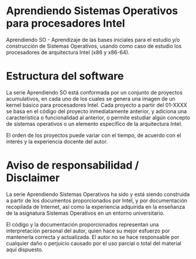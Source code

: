 # Aprendiendo Sistemas Operativos para procesadores Intel

Aprendiendo SO - Aprendizaje de las bases iniciales para el estudio y/o construcción de Sistemas Operativos, usando como caso de estudio los procesadores de arquitectura Intel (x86 y x86-64).

# Estructura del software

La serie Aprendiendo SO está conformada por un conjunto de proyectos acumulativos, en cada uno de los cuales se genera una imagen  de un kernel básico para procesadores Intel. Cada proyecto a partir del 01-XXXX se basa en el código del proyecto inmediatamente anterior, y adiciona una característica o funcionalidad al anterior, o permite estudiar algún concepto de sistemas operativos o un elemento específico de la arquitectura Intel.

El orden de los proyectos puede variar con el tiempo, de acuerdo con el interés y la experiencia docente del autor.

# Aviso de responsabilidad / Disclaimer

La serie Aprendiendo Sistemas Operativos ha sido y está siendo construida a partir de los documentos proporcionados por Intel, y por documentación recopilada de Internet, así como la experiencia adquirida en la enseñanza de la asignatura Sistemas Operativos en un entorno universitario. 

El código y la documentación  proporcionados representan una interpretación personal del autor, quien hace su mejor esfuerzo por mantenerla correcta y actualizada. El autor no se hace responsable por cualquier daño o perjuicio causado por el uso parcial o total del material aquí dispuesto.
